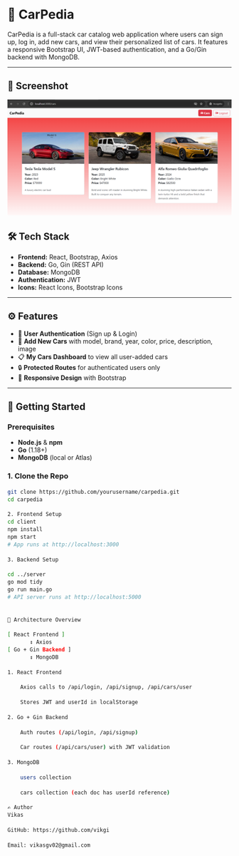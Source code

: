 # 🚗 CarPedia

CarPedia is a full-stack car catalog web application where users can sign up, log in, add new cars, and view their personalized list of cars. It features a responsive Bootstrap UI, JWT-based authentication, and a Go/Gin backend with MongoDB.

---

## 📸 Screenshot

![Screenshot](./screenshots/output.png)

## 🛠️ Tech Stack

- **Frontend:** React, Bootstrap, Axios
- **Backend:** Go, Gin (REST API)
- **Database:** MongoDB
- **Authentication:** JWT
- **Icons:** React Icons, Bootstrap Icons

---

## ⚙️ Features

- 🔐 **User Authentication** (Sign up & Login)
- 🚙 **Add New Cars** with model, brand, year, color, price, description, image
- 📋 **My Cars Dashboard** to view all user-added cars
- 🔒 **Protected Routes** for authenticated users only
- 🔧 **Responsive Design** with Bootstrap

---

## 🚀 Getting Started

### Prerequisites

- **Node.js** & **npm**
- **Go** (1.18+)
- **MongoDB** (local or Atlas)

### 1. Clone the Repo

```bash
git clone https://github.com/yourusername/carpedia.git
cd carpedia

2. Frontend Setup
cd client
npm install
npm start
# App runs at http://localhost:3000

3. Backend Setup

cd ../server
go mod tidy
go run main.go
# API server runs at http://localhost:5000


🔄 Architecture Overview

[ React Frontend ]
       ↕ Axios
[ Go + Gin Backend ]
       ↕ MongoDB

1. React Frontend

    Axios calls to /api/login, /api/signup, /api/cars/user

    Stores JWT and userId in localStorage

2. Go + Gin Backend

    Auth routes (/api/login, /api/signup)

    Car routes (/api/cars/user) with JWT validation

3. MongoDB

    users collection

    cars collection (each doc has userId reference)

✍️ Author
Vikas

GitHub: https://github.com/vikgi

Email: vikasgv02@gmail.com
```

